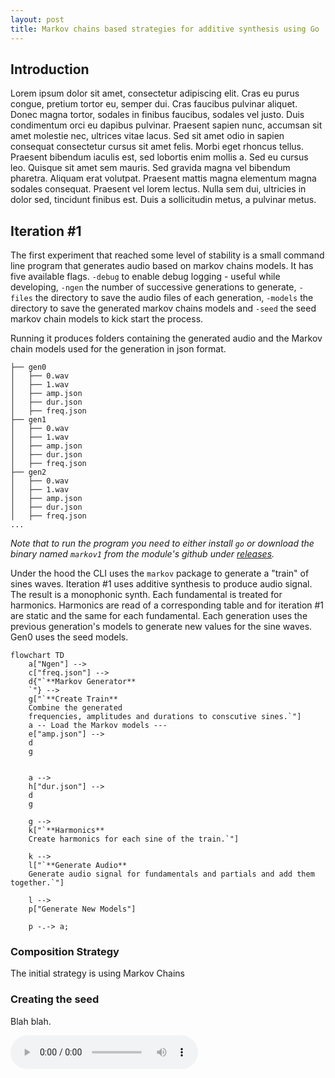 ```yaml
---
layout: post
title: Markov chains based strategies for additive synthesis using Go
---
```


## Introduction

Lorem ipsum dolor sit amet, consectetur adipiscing elit. Cras eu purus congue, pretium tortor eu, semper dui. Cras faucibus pulvinar aliquet. Donec magna tortor, sodales in finibus faucibus, sodales vel justo. Duis condimentum orci eu dapibus pulvinar. Praesent sapien nunc, accumsan sit amet molestie nec, ultrices vitae lacus. Sed sit amet odio in sapien consequat consectetur cursus sit amet felis. Morbi eget rhoncus tellus. Praesent bibendum iaculis est, sed lobortis enim mollis a. Sed eu cursus leo. Quisque sit amet sem mauris. Sed gravida magna vel bibendum pharetra. Aliquam erat volutpat. Praesent mattis magna elementum magna sodales consequat. Praesent vel lorem lectus. Nulla sem dui, ultricies in dolor sed, tincidunt finibus est. Duis a sollicitudin metus, a pulvinar metus. 

## Iteration #1

The first experiment that reached some level of stability is a small command line program that generates audio based on markov chains models. It has five available flags. `-debug` to enable debug logging - useful while developing, `-ngen` the number of successive generations to generate, `-files` the directory to save the audio files of each generation, `-models` the directory to save the generated markov chains models and `-seed` the seed markov chain models to kick start the process.

Running it produces folders containing the generated audio and the Markov chain models used for the generation in json format.

```
├── gen0
│   ├── 0.wav
│   ├── 1.wav
│   ├── amp.json
│   ├── dur.json
│   ├── freq.json
├── gen1
│   ├── 0.wav
│   ├── 1.wav
│   ├── amp.json
│   ├── dur.json
│   ├── freq.json
├── gen2
│   ├── 0.wav
│   ├── 1.wav
│   ├── amp.json
│   ├── dur.json
│   ├── freq.json
...
```

_Note that to run the program you need to either install `go` or download the binary named `markov1` from the module's github under [releases](https://github.com/bh90210/mlsic/releases)._

Under the hood the CLI uses the `markov` package to generate a "train" of sines waves. Iteration #1 uses additive synthesis to produce audio signal. The result is a monophonic synth. Each fundamental is treated for harmonics. Harmonics are read of a corresponding table and for iteration #1 are static and the same for each fundamental. Each generation uses the previous generation's models to generate new values for the sine waves. Gen0 uses the seed models.

```mermaid
flowchart TD
    a["Ngen"] -->
    c["freq.json"] --> 
    d{"`**Markov Generator**
    `"} -->
    g["`**Create Train**
    Combine the generated 
    frequencies, amplitudes and durations to conscutive sines.`"]
    a -- Load the Markov models ---
    e["amp.json"] -->
    d
    g

    
    a --> 
    h["dur.json"] -->
    d
    g

    g -->
    k["`**Harmonics**
    Create harmonics for each sine of the train.`"]

    k -->
    l["`**Generate Audio**
    Generate audio signal for fundamentals and partials and add them together.`"]

    l -->
    p["Generate New Models"]

    p -.-> a;
```

### Composition Strategy

The initial strategy is using Markov Chains  

### Creating the seed

Blah blah.

<audio src="https://github.com/bh90210/mlsic/raw/trunk/docs/public/50.wav" controls preload></audio>